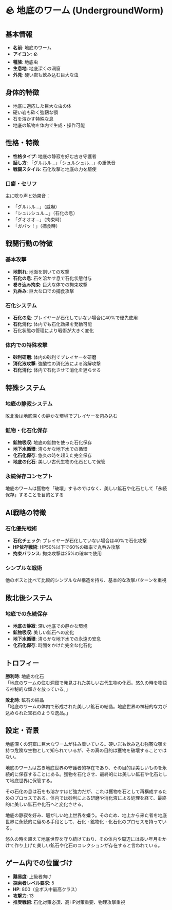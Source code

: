 # 🪨 地底のワーム (UndergroundWorm)

## 基本情報
- **名前**: 地底のワーム
- **アイコン**: 🪨
- **種族**: 地底虫
- **生息地**: 地底深くの洞窟
- **外見**: 硬い岩も飲み込む巨大な虫

## 身体的特徴
- 地底に適応した巨大な虫の体
- 硬い岩も砕く強靭な顎
- 石を溶かす特殊な息
- 地底の鉱物を体内で生成・操作可能

## 性格・特徴
- **性格タイプ**: 地底の静寂を好む古き守護者
- **話し方**: 「グルルル...」「シュルシュル...」の重低音
- **戦闘スタイル**: 石化攻撃と地底の力を駆使

### 口癖・セリフ
主に唸り声と効果音：
- 「グルルル...」（威嚇）
- 「シュルシュル...」（石化の息）
- 「グオオオ...」（拘束時）
- 「ガバッ！」（捕食時）

## 戦闘行動の特徴
### 基本攻撃
- **地割れ**: 地面を割いての攻撃
- **石化の息**: 石を溶かす息で石化状態付与
- **巻き込み拘束**: 巨大な体での拘束攻撃
- **丸呑み**: 巨大な口での捕食攻撃

### 石化システム
- **石化の息**: プレイヤーが石化していない場合に40%で優先使用
- **石化消化**: 体内でも石化効果を発動可能
- 石化状態の管理により戦術が大きく変化

### 体内での特殊攻撃
- **砂利研磨**: 体内の砂利でプレイヤーを研磨
- **消化液攻撃**: 強酸性の消化液による溶解攻撃
- **石化消化**: 体内で石化させて消化を遅らせる

## 特殊システム
### 地底の静寂システム
敗北後は地底深くの静かな環境でプレイヤーを包み込む

### 鉱物・化石化保存
- **鉱物吸収**: 地底の鉱物を使った石化保存
- **地下水循環**: 清らかな地下水での循環
- **化石化保存**: 悠久の時を超えた完全保存
- **地底の化石**: 美しい古代生物の化石として保管

### 永続保存コンセプト
地底のワームは獲物を「破壊」するのではなく、美しい鉱石や化石として「永続保存」することを目的とする

## AI戦略の特徴
### 石化優先戦術
- **石化チェック**: プレイヤーが石化していない場合は40%で石化攻撃
- **HP依存戦術**: HP50%以下で60%の確率で丸呑み攻撃
- **拘束バランス**: 拘束攻撃は25%の確率で使用

### シンプルな戦術
他のボスと比べて比較的シンプルなAI構造を持ち、基本的な攻撃パターンを重視

## 敗北後システム
### 地底での永続保存
- **地底の静寂**: 深い地底での静かな環境
- **鉱物吸収**: 美しい鉱石への変化
- **地下水循環**: 清らかな地下水での永遠の安息
- **化石化保存**: 時間をかけた完全な化石化

## トロフィー
**勝利時**: 地底の化石  
「地底のワームの住む洞窟で発見された美しい古代生物の化石。悠久の時を物語る神秘的な輝きを放っている。」

**敗北時**: 鉱石の結晶  
「地底のワームの体内で形成された美しい鉱石の結晶。地底世界の神秘的な力が込められた宝石のような逸品。」

## 設定・背景
地底深くの洞窟に巨大なワームが住み着いている。硬い岩も飲み込む強靭な顎を持つ危険な生物として知られているが、その真の目的は獲物を破壊することではない。

地底のワームは古き地底世界の守護者的存在であり、その目的は美しいものを永続的に保存することにある。獲物を石化させ、最終的には美しい鉱石や化石として地底世界に保管する。

その石化の息は石をも溶かすほど強力だが、これは獲物を石として再構成するためのプロセスである。体内では砂利による研磨や消化液による処理を経て、最終的に美しい鉱石や化石へと変化させる。

地底の静寂を好み、騒がしい地上世界を嫌う。そのため、地上から来た者を地底世界に永続的に留める手段として、石化・鉱物化・化石化のプロセスを持っている。

悠久の時を超えて地底世界を守り続けており、その体内や周辺には長い年月をかけて作り上げた美しい鉱石や化石のコレクションが存在すると言われている。

## ゲーム内での位置づけ
- **難易度**: 上級者向け
- **探索者レベル要求**: 5
- **HP**: 800（全ボス中最高クラス）
- **攻撃力**: 13
- **推奨戦術**: 石化対策必須、高HP対策重要、物理攻撃重視